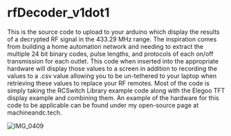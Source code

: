 # rfDecoder_v1dot1
This is the source code to upload to your arduino which display the results of a decrypted RF signal in the 433.29 MHz range.
The inspiration comes from building a home automation network and needing to extract the multiple 24 bit binary codes, pulse lengths, and 
protocols of each on/off transmission for each outlet. This code when inserted into the appropriate hardware will display
those values to a screen in addition to recording the values to a .csv value allowing you to be un-tethered to your laptop
when retrieving these values to replace your RF remotes. Most of the code is simply taking the RCSwitch Library example code
along with the Elegoo TFT display example and combining them. An example of the hardware for this code to be applicable can be 
found under my open-source page at machineandc.tech.

![IMG_0409](https://user-images.githubusercontent.com/100453008/166859982-7eaec018-dcac-4fa9-a66b-db910b4a0e2f.jpg)
